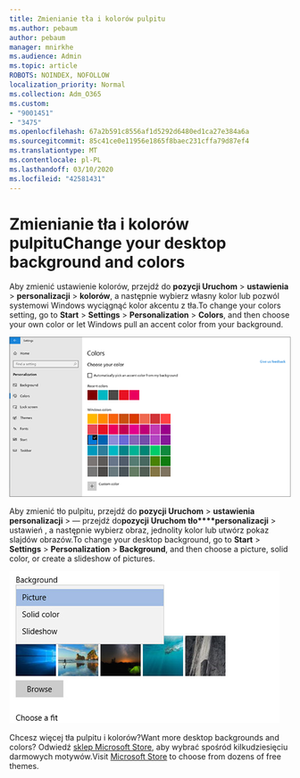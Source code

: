 ```yaml
---
title: Zmienianie tła i kolorów pulpitu
ms.author: pebaum
author: pebaum
manager: mnirkhe
ms.audience: Admin
ms.topic: article
ROBOTS: NOINDEX, NOFOLLOW
localization_priority: Normal
ms.collection: Adm_O365
ms.custom:
- "9001451"
- "3475"
ms.openlocfilehash: 67a2b591c8556af1d5292d6480ed1ca27e384a6a
ms.sourcegitcommit: 85c41ce0e11956e1865f8baec231cffa79d87ef4
ms.translationtype: MT
ms.contentlocale: pl-PL
ms.lasthandoff: 03/10/2020
ms.locfileid: "42581431"
---
```

# <a name="change-your-desktop-background-and-colors"></a><span data-ttu-id="a4907-102">Zmienianie tła i kolorów pulpitu</span><span class="sxs-lookup"><span data-stu-id="a4907-102">Change your desktop background and colors</span></span>

<span data-ttu-id="a4907-103">Aby zmienić ustawienie kolorów, przejdź do **pozycji Uruchom** > **ustawienia** > **personalizacji** > **kolorów**, a następnie wybierz własny kolor lub pozwól systemowi Windows wyciągnąć kolor akcentu z tła.</span><span class="sxs-lookup"><span data-stu-id="a4907-103">To change your colors setting, go to **Start** > **Settings** > **Personalization** > **Colors**, and then choose your own color or let Windows pull an accent color from your background.</span></span>

![Spersonalizuj kolory w systemie Windows.](media/windows-personalization-colors.png)

<span data-ttu-id="a4907-105">Aby zmienić tło pulpitu, przejdź do **pozycji Uruchom** > **ustawienia personalizacji** > — przejdź do**pozycji Uruchom tło\*\*\*\*personalizacji** > ustawień , a następnie wybierz obraz, jednolity kolor lub utwórz pokaz slajdów obrazów.</span><span class="sxs-lookup"><span data-stu-id="a4907-105">To change your desktop background, go to **Start** > **Settings** > **Personalization** > **Background**, and then choose a picture, solid color, or create a slideshow of pictures.</span></span> 

![Zmienianie tła pulpitu systemu Windows.](media/windows-desktop-background.png)

<span data-ttu-id="a4907-107">Chcesz więcej tła pulpitu i kolorów?</span><span class="sxs-lookup"><span data-stu-id="a4907-107">Want more desktop backgrounds and colors?</span></span> <span data-ttu-id="a4907-108">Odwiedź [sklep Microsoft Store,](https://www.microsoft.com/store/collections/windowsthemes) aby wybrać spośród kilkudziesięciu darmowych motywów.</span><span class="sxs-lookup"><span data-stu-id="a4907-108">Visit [Microsoft Store](https://www.microsoft.com/store/collections/windowsthemes) to choose from dozens of free themes.</span></span>
